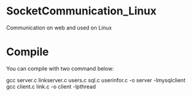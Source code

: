 # SocketCommunication_Linux
Communication on web and used on Linux

# Compile
You can compile with two command below:

gcc server.c linkserver.c users.c sql.c userinfor.c -o server -lmysqlclient
gcc client.c link.c -o client -lpthread
